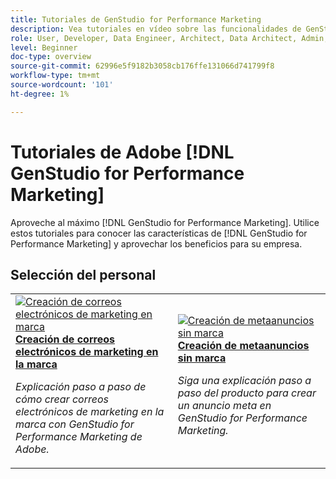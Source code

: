 ```yaml
---
title: Tutoriales de GenStudio for Performance Marketing
description: Vea tutoriales en vídeo sobre las funcionalidades de GenStudio for Performance Marketing. Aprenda a crear rápidamente recursos en la marca, generar variaciones y optimizar experiencias.
role: User, Developer, Data Engineer, Architect, Data Architect, Admin, Leader
level: Beginner
doc-type: overview
source-git-commit: 62996e5f9182b3058cb176ffe131066d741799f8
workflow-type: tm+mt
source-wordcount: '101'
ht-degree: 1%

---
```



# Tutoriales de Adobe [!DNL GenStudio for Performance Marketing]


Aproveche al máximo [!DNL GenStudio for Performance Marketing]. Utilice estos tutoriales para conocer las características de [!DNL GenStudio for Performance Marketing] y aprovechar los beneficios para su empresa.

<!-- 

To get started, 

* See the **"What's New"** section below for the latest updates and features
* **Staff Picks** highlights some of our favorite content 
* Explore the content by topic and subtopic in the **left navigation**
* Use the **search** field at the top of the page if you know what you want to learn

Curated learning experiences by role and skill level are also offered in the courses section. Simply sign-in with your Adobe ID and navigate to **Learn > Recommended courses** in the top navigation.


<div id="recs-overview-body-1"></div>
<div id="recs-overview-body-2"></div>
<div id="recs-overview-body-3"></div>
<div id="recs-overview-body-4"></div>
<div id="recs-overview-body-5"></div>
<div id="recs-overview-body-6"></div>

<div id="staff-picks-section">

-->
## Selección del personal

<table>
<tr>
  <td>
    <a href="./creating-experiences/creating-on-brand-emails.md">
      <img alt="Creación de correos electrónicos de marketing en marca" src="https://video.tv.adobe.com/v/3435056?format=jpeg" />
    </a>
    <div>
      <a href="./creating-experiences/creating-on-brand-emails.md">
    <strong>Creación de correos electrónicos de marketing en la marca</strong>
    </a>
    </div>
    <p>
    <em>Explicación paso a paso de cómo crear correos electrónicos de marketing en la marca con GenStudio for Performance Marketing de Adobe.</em>
    <p>
  </td>
  <td>
    <a href="./creating-experiences/creating-on-meta-ads.md">
      <img alt="Creación de metaanuncios sin marca" src="https://video.tv.adobe.com/v/3435057?format=jpeg" />
    </a>
    <div>
      <a href="./creating-experiences/creating-on-meta-ads.mdd">
    <strong>Creación de metaanuncios sin marca</strong>
    </a>
    </div>
    <p>
    <em>Siga una explicación paso a paso del producto para crear un anuncio meta en GenStudio for Performance Marketing.</em>
    <p>
  </td>
</table>

</div>

<!--   
## Additional resources

[Adobe Analytics documentation](https://experienceleague.adobe.com/docs/analytics.html)

-->